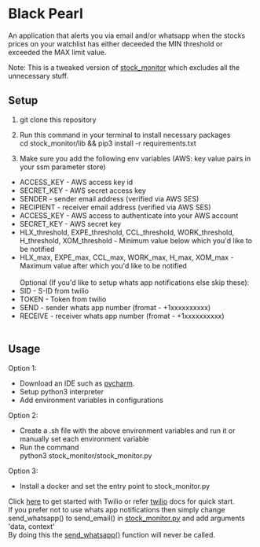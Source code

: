 # Black Pearl
An application that alerts you via email and/or whatsapp when the stocks prices on your watchlist has either deceeded the MIN threshold or exceeded the MAX limit value.

Note: This is a tweaked version of [stock_monitor](https://github.com/thevickypedia/stock_monitor) which excludes all the unnecessary stuff.

## Setup

1. git clone this repository

2. Run this command in your terminal to install necessary packages<br/>cd stock_monitor/lib && pip3 install -r requirements.txt

2. Make sure you add the following env variables (AWS: key value pairs in your ssm parameter store)
* ACCESS_KEY - AWS access key id
* SECRET_KEY - AWS secret access key
* SENDER - sender email address (verified via AWS SES)
* RECIPIENT - receiver email address (verified via AWS SES)
* ACCESS_KEY - AWS access to authenticate into your AWS account
* SECRET_KEY - AWS secret key
* HLX_threshold, EXPE_threshold, CCL_threshold, WORK_threshold, H_threshold, XOM_threshold - Minimum value below which you'd like to be notified
* HLX_max, EXPE_max, CCL_max, WORK_max, H_max, XOM_max - Maximum value after which you'd like to be notified
<br/><br/>Optional (If you'd like to setup whats app notifications else skip these):
* SID - S-ID from twilio
* TOKEN - Token from twilio
* SEND - sender whats app number (fromat - +1xxxxxxxxxx)
* RECEIVE - receiver whats app number (fromat - +1xxxxxxxxxx)<br><br>

## Usage

Option 1:
  * Download an IDE such as [pycharm](https://www.jetbrains.com/pycharm/download/download-thanks.html).
  * Setup python3 interpreter
  * Add environment variables in configurations
  
Option 2:
  * Create a .sh file with the above environment variables and run it or manually set each environment variable
  * Run the command<br/>python3 stock_monitor/stock_monitor.py
  
Option 3:
  * Install a docker and set the entry point to stock_monitor.py

Click [here](https://www.twilio.com/docs/whatsapp/quickstart/python) to get started with Twilio or refer [twilio](https://pypi.org/project/twilio/) docs for quick start.<br/>
If you prefer not to use whats app notifications then simply change send_whatsapp() to send_email() in [stock_monitor.py](https://github.com/thevickypedia/stock_monitor/blob/master/stock_monitor.py#L92) and add arguments 'data, context'<br/>
By doing this the [send_whatsapp()](https://github.com/thevickypedia/black_pearl/blob/master/pirate.py#L99) function will never be called.
